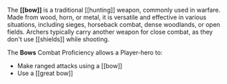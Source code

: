 The **[[bow]]** is a traditional [[hunting]] weapon, commonly used in warfare. Made from wood, horn, or metal, it is versatile and effective in various situations, including sieges, horseback combat, dense woodlands, or open fields. Archers typically carry another weapon for close combat, as they don't use [[shields]] while shooting.

The **Bows** Combat Proficiency allows a Player-hero to:

- Make ranged attacks using a [[bow]]  
- Use a [[great bow]]  
